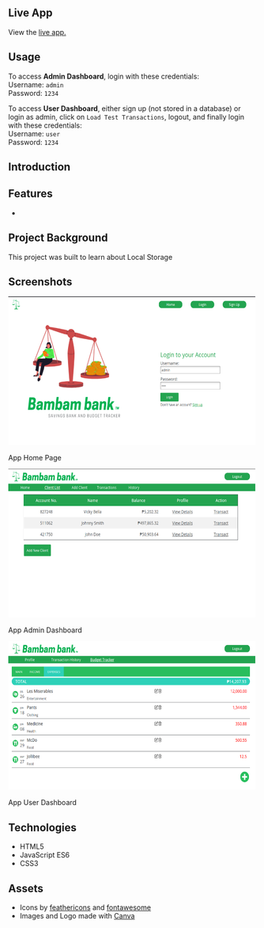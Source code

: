 ## Live App
View the [live app.](https://theianmilan.github.io/avion/Avion%20Projects/Banking%20App/index.html)

## Usage
To access **Admin Dashboard**, login with these credentials:
<br>Username: `admin`
<br>Password: `1234`

To access **User Dashboard**, either sign up (not stored in a database) or login as admin, click on `Load Test Transactions`, logout, and finally login with these credentials:
<br>Username: `user`
<br>Password: `1234`

## Introduction



## Features
* 

## Project Background

This project was built to learn about Local Storage

## Screenshots

<div float = 'left'>
    <img src="https://github.com/theIanMilan/avion/blob/main/Avion%20Projects/Banking%20App/assets/images/Bank-Home.png" alt="Bank Home" width="500" height="300">
    <br><p>App Home Page</p>
</div>
<div float = 'left'>
    <img src="https://github.com/theIanMilan/avion/blob/main/Avion%20Projects/Banking%20App/assets/images/Bank-Admin-Dashboard.png" alt="Bank Admin Dashboard" width="500" height="300">
    <br><p>App Admin Dashboard</p>
</div>
<div float = 'left'>
    <img src="https://github.com/theIanMilan/avion/blob/main/Avion%20Projects/Banking%20App/assets/images/Bank-User-Dashboard.png" alt="Bank User Dashboard" width="500" height="300">
    <br><p>App User Dashboard</p>
</div>

## Technologies

* HTML5
* JavaScript ES6
* CSS3

## Assets
* Icons by [feathericons](https://feathericons.com/) and [fontawesome](https://fontawesome.com/)
* Images and Logo made with [Canva](https://www.canva.com/)
